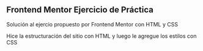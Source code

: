 ## Frontend Mentor Ejercicio de Práctica

Solución al ejercio propuesto por Frontend Mentor
con HTML y CSS

Hice la estructuración del sitio con HTML y luego le agregue los estilos con CSS